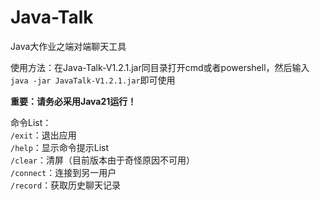 # Java-Talk
Java大作业之端对端聊天工具

使用方法：在Java-Talk-V1.2.1.jar同目录打开cmd或者powershell，然后输入
`java -jar JavaTalk-V1.2.1.jar`即可使用

**重要：请务必采用Java21运行！**

命令List：\
`/exit`：退出应用\
`/help`：显示命令提示List\
`/clear`：清屏（目前版本由于奇怪原因不可用）\
`/connect`：连接到另一用户\
`/record`：获取历史聊天记录
